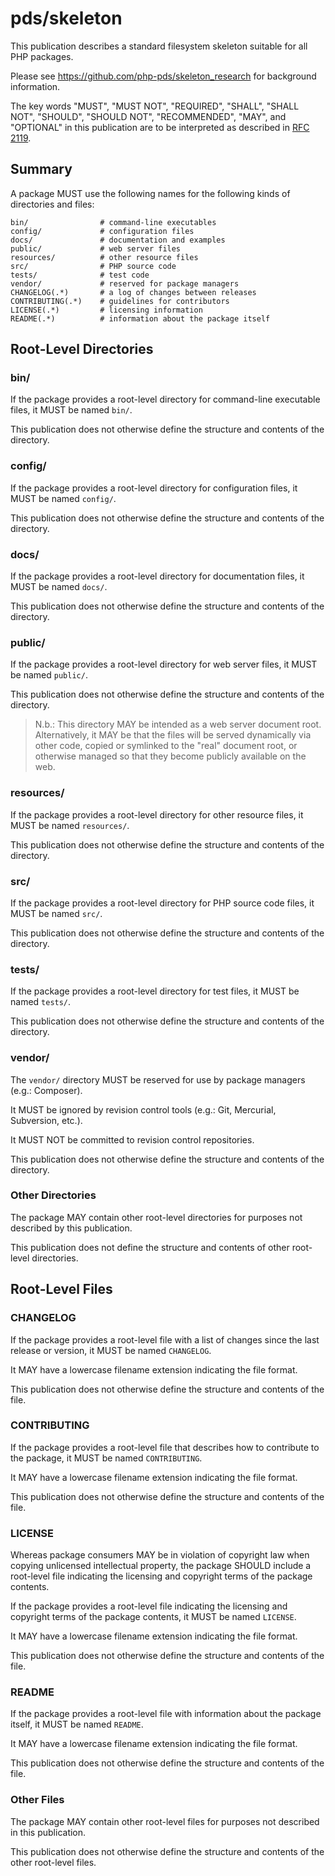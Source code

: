 # pds/skeleton

This publication describes a standard filesystem skeleton suitable for all PHP
packages.

Please see <https://github.com/php-pds/skeleton_research> for background information.

The key words "MUST", "MUST NOT", "REQUIRED", "SHALL", "SHALL NOT", "SHOULD",
"SHOULD NOT", "RECOMMENDED", "MAY", and "OPTIONAL" in this publication are to be
interpreted as described in [RFC 2119](http://tools.ietf.org/html/rfc2119).

## Summary

A package MUST use the following names for the following kinds of directories
and files:

```
bin/                # command-line executables
config/             # configuration files
docs/               # documentation and examples
public/             # web server files
resources/          # other resource files
src/                # PHP source code
tests/              # test code
vendor/             # reserved for package managers
CHANGELOG(.*)       # a log of changes between releases
CONTRIBUTING(.*)    # guidelines for contributors
LICENSE(.*)         # licensing information
README(.*)          # information about the package itself
```

## Root-Level Directories

### bin/

If the package provides a root-level directory for command-line executable files, it MUST
be named `bin/`.

This publication does not otherwise define the structure and contents of the
directory.

### config/

If the package provides a root-level directory for configuration files, it MUST be named
`config/`.

This publication does not otherwise define the structure and contents of the
directory.

### docs/

If the package provides a root-level directory for documentation files, it MUST be named
`docs/`.

This publication does not otherwise define the structure and contents of the
directory.

### public/

If the package provides a root-level directory for web server files, it MUST be named
`public/`.

This publication does not otherwise define the structure and contents of the
directory.

> N.b.: This directory MAY be intended as a web server document root.
> Alternatively, it MAY be that the files will be served dynamically via other
> code, copied or symlinked to the "real" document root, or otherwise managed so
> that they become publicly available on the web.

### resources/

If the package provides a root-level directory for other resource files, it MUST be named
`resources/`.

This publication does not otherwise define the structure and contents of the
directory.

### src/

If the package provides a root-level directory for PHP source code files, it MUST be named
`src/`.

This publication does not otherwise define the structure and contents of the
directory.

### tests/

If the package provides a root-level directory for test files, it MUST be named `tests/`.

This publication does not otherwise define the structure and contents of the
directory.

### vendor/

The `vendor/` directory MUST be reserved for use by package managers (e.g.:
Composer).

It MUST be ignored by revision control tools (e.g.: Git, Mercurial, Subversion,
etc.).

It MUST NOT be committed to revision control repositories.

This publication does not otherwise define the structure and contents of the
directory.

### Other Directories

The package MAY contain other root-level directories for purposes not described
by this publication.

This publication does not define the structure and contents of other root-level
directories.

## Root-Level Files

### CHANGELOG

If the package provides a root-level file with a list of changes since the last release or
version, it MUST be named `CHANGELOG`.

It MAY have a lowercase filename extension indicating the file format.

This publication does not otherwise define the structure and contents of the
file.

### CONTRIBUTING

If the package provides a root-level file that describes how to contribute to the package,
it MUST be named `CONTRIBUTING`.

It MAY have a lowercase filename extension indicating the file format.

This publication does not otherwise define the structure and contents of the
file.

### LICENSE

Whereas package consumers MAY be in violation of copyright law when copying
unlicensed intellectual property, the package SHOULD include a root-level file
indicating the licensing and copyright terms of the package contents.

If the package provides a root-level file indicating the licensing and copyright
terms of the package contents, it MUST be named `LICENSE`.

It MAY have a lowercase filename extension indicating the file format.

This publication does not otherwise define the structure and contents of the
file.

### README

If the package provides a root-level file with information about the package itself, it
MUST be named `README`.

It MAY have a lowercase filename extension indicating the file format.

This publication does not otherwise define the structure and contents of the
file.

### Other Files

The package MAY contain other root-level files for purposes not described in
this publication.

This publication does not otherwise define the structure and contents of the
other root-level files.
